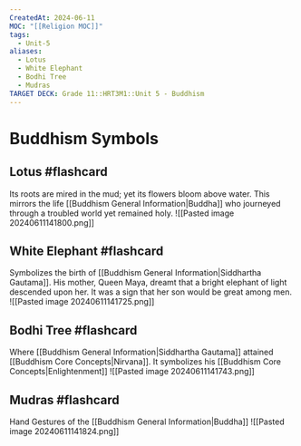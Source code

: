 ```yaml
---
CreatedAt: 2024-06-11
MOC: "[[Religion MOC]]"
tags:
  - Unit-5
aliases:
  - Lotus
  - White Elephant
  - Bodhi Tree
  - Mudras
TARGET DECK: Grade 11::HRT3M1::Unit 5 - Buddhism
---
```


# Buddhism Symbols

## Lotus #flashcard 
Its roots are mired in the mud; yet its flowers bloom above water. This mirrors the life [[Buddhism General Information|Buddha]] who journeyed through a troubled world yet remained holy.
![[Pasted image 20240611141800.png]]
<!--ID: 1718200311889-->


## White Elephant #flashcard 
Symbolizes the birth of [[Buddhism General Information|Siddhartha Gautama]]. His mother, Queen Maya, dreamt that a bright elephant of light descended upon her. It was a sign that her son would be great among men.
![[Pasted image 20240611141725.png]]
<!--ID: 1718200311891-->


## Bodhi Tree #flashcard 
Where [[Buddhism General Information|Siddhartha Gautama]] attained [[Buddhism Core Concepts|Nirvana]]. It symbolizes his [[Buddhism Core Concepts|Enlightenment]]
![[Pasted image 20240611141743.png]]
<!--ID: 1718200311893-->


## Mudras #flashcard 
Hand Gestures of the [[Buddhism General Information|Buddha]]
![[Pasted image 20240611141824.png]]
<!--ID: 1718200311895-->
